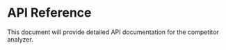 # API Reference

This document will provide detailed API documentation for the competitor analyzer.

<!-- TODO: Replace with full API details -->
